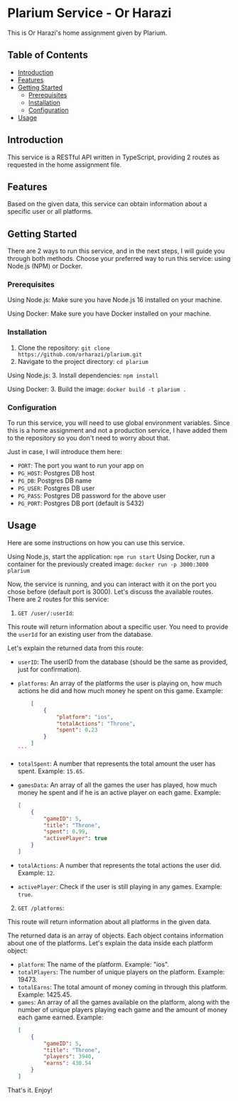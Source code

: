 # Plarium Service - Or Harazi

This is Or Harazi's home assignment given by Plarium.

## Table of Contents

-   [Introduction](#introduction)
-   [Features](#features)
-   [Getting Started](#getting-started)
    -   [Prerequisites](#prerequisites)
    -   [Installation](#installation)
    -   [Configuration](#configuration)
-   [Usage](#usage)

## Introduction

This service is a RESTful API written in TypeScript, providing 2 routes as requested in the home assignment file.

## Features

Based on the given data, this service can obtain information about a specific user or all platforms.

## Getting Started

There are 2 ways to run this service, and in the next steps, I will guide you through both methods.
Choose your preferred way to run this service: using Node.js (NPM) or Docker.

### Prerequisites

Using Node.js: Make sure you have Node.js 16 installed on your machine.

Using Docker: Make sure you have Docker installed on your machine.

### Installation

1. Clone the repository: `git clone https://github.com/orharazi/plarium.git`
2. Navigate to the project directory: `cd plarium`

Using Node.js: 3. Install dependencies: `npm install`

Using Docker: 3. Build the image: `docker build -t plarium .`

### Configuration

To run this service, you will need to use global environment variables.
Since this is a home assignment and not a production service,
I have added them to the repository so you don't need to worry about that.

Just in case, I will introduce them here:

-   `PORT`: The port you want to run your app on
-   `PG_HOST`: Postgres DB host
-   `PG_DB`: Postgres DB name
-   `PG_USER`: Postgres DB user
-   `PG_PASS`: Postgres DB password for the above user
-   `PG_PORT`: Postgres DB port (default is 5432)

## Usage

Here are some instructions on how you can use this service.

Using Node.js, start the application: `npm run start`
Using Docker, run a container for the previously created image: `docker run -p 3000:3000 plarium`

Now, the service is running, and you can interact with it on the port you chose before (default port is 3000).
Let's discuss the available routes.
There are 2 routes for this service:

1. `GET /user/:userId`:

This route will return information about a specific user.
You need to provide the `userId` for an existing user from the database.

Let's explain the returned data from this route:

-   `userID`: The userID from the database (should be the same as provided, just for confirmation).
-   `platforms`: An array of the platforms the user is playing on, how much actions he did and how much money he spent on this game.
    Example:

    ````json
        [
            {
                "platform": "ios",
                "totalActions": "Throne",
                "spent": 0.23
            }
        ]
    ```
    ````

-   `totalSpent`: A number that represents the total amount the user has spent. Example: `15.65`.
-   `gamesData`: An array of all the games the user has played, how much money he spent and if he is an active player on each game.
    Example:
    ```json
    [
        {
            "gameID": 5,
            "title": "Throne",
            "spent": 0.99,
            "activePlayer": true
        }
    ]
    ```
-   `totalActions`: A number that represents the total actions the user did. Example: `12`.
-   `activePlayer`: Check if the user is still playing in any games. Example: `true`.

2. `GET /platforms`:

This route will return information about all platforms in the given data.

The returned data is an array of objects. Each object contains information about one of the platforms.
Let's explain the data inside each platform object:

-   `platform`: The name of the platform. Example: "ios".
-   `totalPlayers`: The number of unique players on the platform. Example: 19473.
-   `totalEarns`: The total amount of money coming in through this platform. Example: 1425.45.
-   `games`: An array of all the games available on the platform, along with the number of unique players playing each game and the amount of money each game earned.
    Example:
    ```json
    [
        {
            "gameID": 5,
            "title": "Throne",
            "players": 3940,
            "earns": 430.54
        }
    ]
    ```

That's it. Enjoy!

```

```
